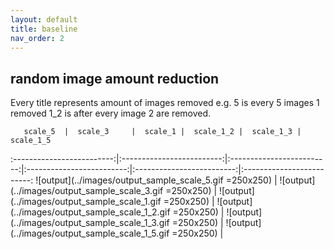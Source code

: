 ```yaml
---
layout: default
title: baseline
nav_order: 2
---
```


## random image amount reduction

Every title represents amount of images removed e.g. 5 is every 5 images 1 removed 1_2 is after every image 2 are removed.
 

       scale_5  |  scale_3     |  scale_1 |  scale_1_2 |  scale_1_3 |  scale_1_5
:-------------------------:|:-------------------------:|:-------------------------:|:-------------------------:|:-------------------------:|:-------------------------:
![output](../images/output_sample_scale_5.gif =250x250)  | ![output](../images/output_sample_scale_3.gif =250x250)   | ![output](../images/output_sample_scale_1.gif =250x250) | ![output](../images/output_sample_scale_1_2.gif =250x250) | ![output](../images/output_sample_scale_1_3.gif =250x250) | ![output](../images/output_sample_scale_1_5.gif =250x250) |
